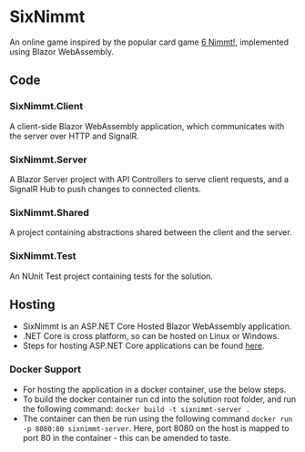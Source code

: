# SixNimmt
An online game inspired by the popular card game [6 Nimmt!](https://boardgamegeek.com/boardgame/432/6-nimmt), implemented using Blazor WebAssembly.

## Code

### SixNimmt.Client
A client-side Blazor WebAssembly application, which communicates with the server over HTTP and SignalR.

### SixNimmt.Server
A Blazor Server project with API Controllers to serve client requests, and a SignalR Hub to push changes to connected clients.

### SixNimmt.Shared
A project containing abstractions shared between the client and the server.

### SixNimmt.Test
An NUnit Test project containing tests for the solution.


## Hosting
* SixNimmt is an ASP.NET Core Hosted Blazor WebAssembly application.
* .NET Core is cross platform, so can be hosted on Linux or Windows.
* Steps for hosting ASP.NET Core applications can be found [here](https://docs.microsoft.com/en-us/aspnet/core/host-and-deploy/?view=aspnetcore-3.1).

### Docker Support
* For hosting the application in a docker container, use the below steps.
* To build the docker container run cd into the solution root folder, and run the following command: `docker build -t sixnimmt-server .`
* The container can then be run using the following command `docker run -p 8080:80 sixnimmt-server`. Here, port 8080 on the host is mapped to port 80 in the container - this can be amended to taste.